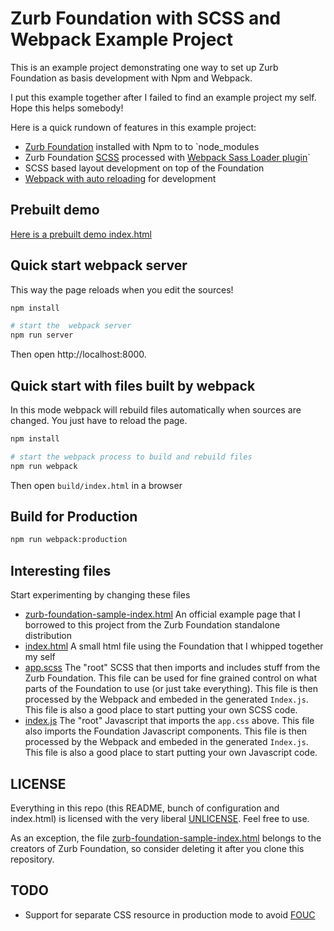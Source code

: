 # Zurb Foundation with SCSS and Webpack Example Project
This is an example project demonstrating one way to set up Zurb Foundation as basis development with Npm and Webpack.

I put this example together after I failed to find an example project my self. Hope this helps somebody!

Here is a quick rundown of features in this example project:

 * [Zurb Foundation](https://foundation.zurb.com/) installed with Npm to  to `node_modules
 * Zurb Foundation [SCSS](https://sass-lang.com/guide) processed with [Webpack Sass Loader plugin](https://github.com/webpack-contrib/sass-loader#sass-loader)`
 * SCSS based layout development on top of the Foundation
 * [Webpack with auto reloading](https://webpack.js.org/configuration/dev-server/) for development

## Prebuilt demo
[Here is a prebuilt demo index.html](https://pelam.fi/zurb-foundation-scss-webpack-example/)

## Quick start webpack server
This way the page reloads when you edit the sources!

```sh
npm install

# start the  webpack server
npm run server 
```

Then open http://localhost:8000.

## Quick start with files built by webpack
In this mode webpack will rebuild files automatically when sources
are changed. You just have to reload the page.

```sh
npm install

# start the webpack process to build and rebuild files
npm run webpack
```

Then open `build/index.html` in a browser

## Build for Production

```sh
npm run webpack:production
```

## Interesting files
Start experimenting by changing these files
  * [zurb-foundation-sample-index.html](src/zurb-foundation-sample-index.html) An official example page that I borrowed to this project from the Zurb Foundation standalone distribution
  * [index.html](src/index.html) A small html file using the Foundation that I whipped together my self
  * [app.scss](scss/app.scss) The "root" SCSS that then imports and includes stuff from the Zurb Foundation. This file can be used for fine grained control on what parts of the Foundation to use (or just take everything). This file is then processed by the Webpack and embeded in the generated `Index.js`.
  This file is also a good place to start putting your own SCSS code.
  * [index.js](src/index.js) The "root" Javascript that imports the `app.css` above. This file also imports the Foundation Javascript components. This file is then processed by the Webpack and embeded in the generated `Index.js`. This file is also a good place to start putting your own Javascript code.

## LICENSE

Everything in this repo (this README, bunch of configuration and index.html) is licensed with the very liberal
[UNLICENSE](LICENSE.txt). Feel free to use.

As an exception, the file  [zurb-foundation-sample-index.html](src/zurb-foundation-sample-index.html) belongs to the
creators of Zurb Foundation, so consider deleting it after you clone this repository.
  
## TODO

  * Support for separate CSS resource in production mode to avoid [FOUC](https://en.wikipedia.org/wiki/Flash_of_unstyled_content)